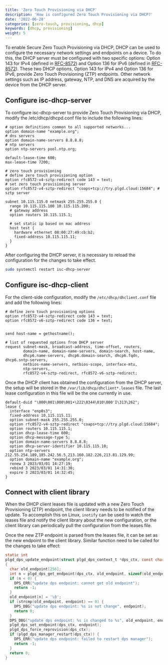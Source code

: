 ```yaml
---
title: 'Zero Touch Provisioning via DHCP'
description: 'How is configured Zero Touch Provisioning via DHCP?'
date: '2022-06-28'
categories: [zero-touch, provisioning, dhcp]
keywords: [dhcp, provisioning]
weight: 5
---
```


To enable Secure Zero Touch Provisioning via DHCP, DHCP can be used to configure the necessary network settings and endpoints on a device. To do this, the DHCP server must be configured with two specific options: Option 143 for IPv4 (defined in [RFC-8572](https://www.rfc-editor.org/rfc/rfc8572.html#section-8.1)) and Option 136 for IPv6 (defined in [RFC-8572](https://www.rfc-editor.org/rfc/rfc8572.html#section-8.2)). These two DHCP options, Option 143 for IPv4 and Option 136 for IPv6, provide Zero Touch Provisioning (ZTP) endpoints. Other network settings such as IP address, gateway, NTP, and DNS are acquired by the device from the DHCP server.


## Configure isc-dhcp-server

To configure isc-dhcp-server to provide Zero Touch Provisioning via DHCP, modify the /etc/dhcp/dhcpd.conf file to include the following lines:

```config
# option definitions common to all supported networks...
option domain-name "example.org";
# dns servers
option domain-name-servers 8.8.8.8; 
# ntp servers
option ntp-servers pool.ntp.org;        

default-lease-time 600;
max-lease-time 7200;

# zero touch provisioning
# define zero touch provisioning option
option rfc8572-v4-sztp-redirect code 143 = text;
# set zero touch provisioning server
option rfc8572-v4-sztp-redirect "coaps+tcp://try.plgd.cloud:15684"; # sztp server

subnet 10.115.115.0 netmask 255.255.255.0 {
  range 10.115.115.100 10.115.115.200;
  # gateway address
  option routers 10.115.115.1;
  
  # set static ip based on mac address
  host test {
    hardware ethernet 08:00:27:49:cb:b2;
    fixed-address 10.115.115.11;
  }
}
```

After configuring the DHCP server, it is necessary to reload the configuration for the changes to take effect.

```bash
sudo systemctl restart isc-dhcp-server
```

## Configure isc-dhcp-client

For the client-side configuration, modify the `/etc/dhcp/dhclient.conf` file and add the following lines:

```config
# define zero touch provisioning options
option rfc8572-v4-sztp-redirect code 143 = text;
option rfc8572-v6-sztp-redirect code 136 = text;


send host-name = gethostname();

# list of requested options from DHCP server
request subnet-mask, broadcast-address, time-offset, routers,
        domain-name, domain-name-servers, domain-search, host-name,
        dhcp6.name-servers, dhcp6.domain-search, dhcp6.fqdn, dhcp6.sntp-servers,
        netbios-name-servers, netbios-scope, interface-mtu,
        ntp-servers,
        rfc8572-v4-sztp-redirect, rfc8572-v6-sztp-redirect;
```

Once the DHCP client has obtained the configuration from the DHCP server, the setup will be stored in the `/var/lib/dhcp/dhclient*.leases` file. The last lease configuration in this file will be the one currently in use.

```file
default-duid "\000\001\000\001+\222\0344\010\000'I\313\262";
lease {
  interface "enp0s3";
  fixed-address 10.115.115.11;
  option subnet-mask 255.255.255.0;
  option rfc8572-v4-sztp-redirect "coaps+tcp://try.plgd.cloud:15684";
  option routers 10.115.115.1;
  option dhcp-lease-time 600;
  option dhcp-message-type 5;
  option domain-name-servers 8.8.8.8;
  option dhcp-server-identifier 10.115.115.10;
  option ntp-servers 212.55.254.189,185.242.56.5,213.160.182.226,213.81.129.99;
  option domain-name "example.org";
  renew 3 2023/03/01 14:27:19;
  rebind 3 2023/03/01 14:31:30;
  expire 3 2023/03/01 14:32:45;
}
```

## Connect with client library

When the DHCP client leases file is updated with a new Zero Touch Provisioning (ZTP) endpoint, the client library needs to be notified of the update. To accomplish this on Linux, `inotify` can be used to watch the leases file and notify the client library about the new configuration, or the client library can periodically pull the configuration from the leases file.

Once the new ZTP endpoint is parsed from the leases file, it can be set as the new endpoint to the client library.
Similar function need to be called for the changes to take effect:

```c
static int
plgd_dps_update_endpoint(struct plgd_dps_context_t *dps_ctx, const char *endpoint)
{
  char old_endpoint[256];
  int n = plgd_dps_get_endpoint(dps_ctx, old_endpoint, sizeof(old_endpoint) -1);
  if (n < 0) {
    DPS_ERR("update dps endpoint: cannot get old endpoint");
    return -1;
  }
  old_endpoint[n] = '\0';
  if (strcmp(old_endpoint, endpoint) == 0) {
    DPS_DBG("update dps endpoint: %s is not change", endpoint);
    return 0;
  }
  DPS_DBG("update dps endpoint: %s is changed to %s", old_endpoint, endpoint);
  plgd_dps_set_endpoint(dps_ctx, endpoint);
  plgd_dps_force_reprovision(dps_ctx);
  if (plgd_dps_manager_restart(dps_ctx)) {
    DPS_ERR("update dps endpoint: failed to restart dps manager");
    return -1;
  }
  return 0;
}
```
